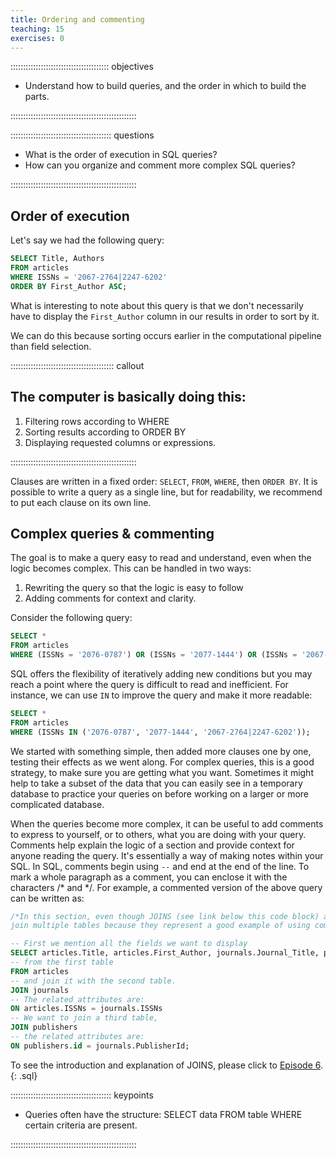 ```yaml
---
title: Ordering and commenting
teaching: 15
exercises: 0
---
```


::::::::::::::::::::::::::::::::::::::: objectives

- Understand how to build queries, and the order in which to build the parts.

::::::::::::::::::::::::::::::::::::::::::::::::::

:::::::::::::::::::::::::::::::::::::::: questions

- What is the order of execution in SQL queries?
- How can you organize and comment more complex SQL queries?

::::::::::::::::::::::::::::::::::::::::::::::::::

## Order of execution

Let's say we had the following query:

```sql
SELECT Title, Authors
FROM articles
WHERE ISSNs = '2067-2764|2247-6202'
ORDER BY First_Author ASC;
```

What is interesting to note about this query is that we don't necessarily have to display the `First_Author` column in our results in order to sort by it.

We can do this because sorting occurs earlier in the computational pipeline than field selection.

:::::::::::::::::::::::::::::::::::::::::  callout

## The computer is basically doing this:

1. Filtering rows according to WHERE
2. Sorting results according to ORDER BY
3. Displaying requested columns or expressions.

::::::::::::::::::::::::::::::::::::::::::::::::::

Clauses are written in a fixed order: `SELECT`, `FROM`, `WHERE`, then `ORDER BY`. It is possible to write a query as a single line, but for readability, we recommend to put each clause on its own line.

## Complex queries \& commenting

The goal is to make a query easy to read and understand, even when the logic becomes complex. This can be handled in two ways:

1. Rewriting the query so that the logic is easy to follow
2. Adding comments for context and clarity.

Consider the following query:

```sql
SELECT *
FROM articles
WHERE (ISSNs = '2076-0787') OR (ISSNs = '2077-1444') OR (ISSNs = '2067-2764|2247-6202');
```

SQL offers the flexibility of iteratively adding new conditions but you may reach a point where the query is difficult to read and inefficient. For instance, we can use `IN` to improve the query and make it more readable:

```sql
SELECT *
FROM articles
WHERE (ISSNs IN ('2076-0787', '2077-1444', '2067-2764|2247-6202'));
```

We started with something simple, then added more clauses one by one, testing
their effects as we went along.  For complex queries, this is a good strategy, to make sure you are getting what you want.  Sometimes it might help to take a subset of the data that you can easily see in a temporary database to practice your queries on before working on a larger or more complicated database.

When the queries become more complex, it can be useful to add comments to express to yourself, or to others, what you are doing with your query. Comments help explain the logic of a section and provide context for anyone reading the query. It's essentially a way of making notes within your SQL. In SQL, comments begin using <code class="language-plaintext highlighter-rouge">\--</code> and end at the end of the line. To mark a whole paragraph as a comment, you can enclose it with the characters /\* and \*/. For example, a commented version of the above query can be written as:

```sql
/*In this section, even though JOINS (see link below this code block) are not introduced until Episode 6, we want to give an example how to
join multiple tables because they represent a good example of using comments in SQL to explain more complex queries.*/

-- First we mention all the fields we want to display
SELECT articles.Title, articles.First_Author, journals.Journal_Title, publishers.Publisher
-- from the first table
FROM articles
-- and join it with the second table.
JOIN journals
-- The related attributes are:
ON articles.ISSNs = journals.ISSNs
-- We want to join a third table,
JOIN publishers
-- the related attributes are:
ON publishers.id = journals.PublisherId;
```

To see the introduction and explanation of JOINS, please click to [Episode 6](06-joins-aliases.md).
{: .sql}

:::::::::::::::::::::::::::::::::::::::: keypoints

- Queries often have the structure: SELECT data FROM table WHERE certain criteria are present.

::::::::::::::::::::::::::::::::::::::::::::::::::


